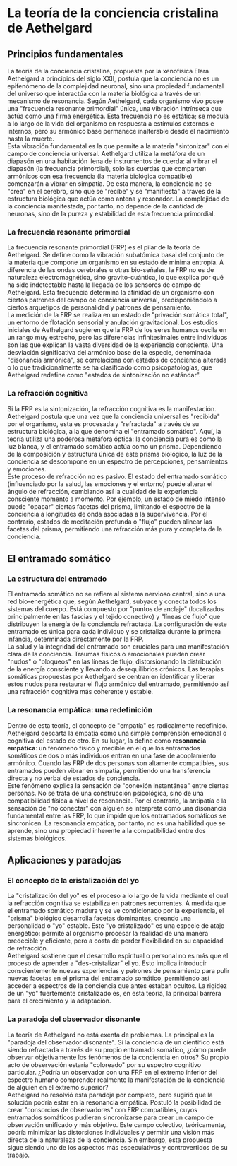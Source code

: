 # **La teoría de la conciencia cristalina de Aethelgard**

## **Principios fundamentales**

La teoría de la conciencia cristalina, propuesta por la xenofísica Elara Aethelgard a principios del siglo XXII, postula que la conciencia no es un epifenómeno de la complejidad neuronal, sino una propiedad fundamental del universo que interactúa con la materia biológica a través de un mecanismo de resonancia. Según Aethelgard, cada organismo vivo posee una "frecuencia resonante primordial" única, una vibración intrínseca que actúa como una firma energética. Esta frecuencia no es estática; se modula a lo largo de la vida del organismo en respuesta a estímulos externos e internos, pero su armónico base permanece inalterable desde el nacimiento hasta la muerte.  
Esta vibración fundamental es la que permite a la materia "sintonizar" con el campo de conciencia universal. Aethelgard utiliza la metáfora de un diapasón en una habitación llena de instrumentos de cuerda: al vibrar el diapasón (la frecuencia primordial), solo las cuerdas que comparten armónicos con esa frecuencia (la materia biológica compatible) comenzarán a vibrar en simpatía. De esta manera, la conciencia no se "crea" en el cerebro, sino que se "recibe" y se "manifiesta" a través de la estructura biológica que actúa como antena y resonador. La complejidad de la conciencia manifestada, por tanto, no depende de la cantidad de neuronas, sino de la pureza y estabilidad de esta frecuencia primordial.

### **La frecuencia resonante primordial**

La frecuencia resonante primordial (FRP) es el pilar de la teoría de Aethelgard. Se define como la vibración subatómica basal del conjunto de la materia que compone un organismo en su estado de mínima entropía. A diferencia de las ondas cerebrales u otras bio-señales, la FRP no es de naturaleza electromagnética, sino gravito-cuántica, lo que explica por qué ha sido indetectable hasta la llegada de los sensores de campo de Aethelgard. Esta frecuencia determina la afinidad de un organismo con ciertos patrones del campo de conciencia universal, predisponiéndolo a ciertos arquetipos de personalidad y patrones de pensamiento.  
La medición de la FRP se realiza en un estado de "privación somática total", un entorno de flotación sensorial y anulación gravitacional. Los estudios iniciales de Aethelgard sugieren que la FRP de los seres humanos oscila en un rango muy estrecho, pero las diferencias infinitesimales entre individuos son las que explican la vasta diversidad de la experiencia consciente. Una desviación significativa del armónico base de la especie, denominada "disonancia armónica", se correlaciona con estados de conciencia alterada o lo que tradicionalmente se ha clasificado como psicopatologías, que Aethelgard redefine como "estados de sintonización no estándar".

### **La refracción cognitiva**

Si la FRP es la sintonización, la refracción cognitiva es la manifestación. Aethelgard postula que una vez que la conciencia universal es "recibida" por el organismo, esta es procesada y "refractada" a través de su estructura biológica, a la que denomina el "entramado somático". Aquí, la teoría utiliza una poderosa metáfora óptica: la conciencia pura es como la luz blanca, y el entramado somático actúa como un prisma. Dependiendo de la composición y estructura única de este prisma biológico, la luz de la conciencia se descompone en un espectro de percepciones, pensamientos y emociones.  
Este proceso de refracción no es pasivo. El estado del entramado somático (influenciado por la salud, las emociones y el entorno) puede alterar el ángulo de refracción, cambiando así la cualidad de la experiencia consciente momento a momento. Por ejemplo, un estado de miedo intenso puede "opacar" ciertas facetas del prisma, limitando el espectro de la conciencia a longitudes de onda asociadas a la supervivencia. Por el contrario, estados de meditación profunda o "flujo" pueden alinear las facetas del prisma, permitiendo una refracción más pura y completa de la conciencia.

## **El entramado somático**

### **La estructura del entramado**

El entramado somático no se refiere al sistema nervioso central, sino a una red bio-energética que, según Aethelgard, subyace y conecta todos los sistemas del cuerpo. Está compuesto por "puntos de anclaje" (localizados principalmente en las fascias y el tejido conectivo) y "líneas de flujo" que distribuyen la energía de la conciencia refractada. La configuración de este entramado es única para cada individuo y se cristaliza durante la primera infancia, determinada directamente por la FRP.  
La salud y la integridad del entramado son cruciales para una manifestación clara de la conciencia. Traumas físicos o emocionales pueden crear "nudos" o "bloqueos" en las líneas de flujo, distorsionando la distribución de la energía consciente y llevando a desequilibrios crónicos. Las terapias somáticas propuestas por Aethelgard se centran en identificar y liberar estos nudos para restaurar el flujo armónico del entramado, permitiendo así una refracción cognitiva más coherente y estable.

### **La resonancia empática: una redefinición**

Dentro de esta teoría, el concepto de "empatía" es radicalmente redefinido. Aethelgard descarta la empatía como una simple comprensión emocional o cognitiva del estado de otro. En su lugar, la define como **resonancia empática**: un fenómeno físico y medible en el que los entramados somáticos de dos o más individuos entran en una fase de acoplamiento armónico. Cuando las FRP de dos personas son altamente compatibles, sus entramados pueden vibrar en simpatía, permitiendo una transferencia directa y no verbal de estados de conciencia.  
Este fenómeno explica la sensación de "conexión instantánea" entre ciertas personas. No se trata de una construcción psicológica, sino de una compatibilidad física a nivel de resonancia. Por el contrario, la antipatía o la sensación de "no conectar" con alguien se interpreta como una disonancia fundamental entre las FRP, lo que impide que los entramados somáticos se sincronicen. La resonancia empática, por tanto, no es una habilidad que se aprende, sino una propiedad inherente a la compatibilidad entre dos sistemas biológicos.

## **Aplicaciones y paradojas**

### **El concepto de la cristalización del yo**

La "cristalización del yo" es el proceso a lo largo de la vida mediante el cual la refracción cognitiva se estabiliza en patrones recurrentes. A medida que el entramado somático madura y se ve condicionado por la experiencia, el "prisma" biológico desarrolla facetas dominantes, creando una personalidad o "yo" estable. Este "yo cristalizado" es una especie de atajo energético: permite al organismo procesar la realidad de una manera predecible y eficiente, pero a costa de perder flexibilidad en su capacidad de refracción.  
Aethelgard sostiene que el desarrollo espiritual o personal no es más que el proceso de aprender a "des-cristalizar" el yo. Esto implica introducir conscientemente nuevas experiencias y patrones de pensamiento para pulir nuevas facetas en el prisma del entramado somático, permitiendo así acceder a espectros de la conciencia que antes estaban ocultos. La rigidez de un "yo" fuertemente cristalizado es, en esta teoría, la principal barrera para el crecimiento y la adaptación.

### **La paradoja del observador disonante**

La teoría de Aethelgard no está exenta de problemas. La principal es la "paradoja del observador disonante". Si la conciencia de un científico está siendo refractada a través de su propio entramado somático, ¿cómo puede observar objetivamente los fenómenos de la conciencia en otros? Su propio acto de observación estaría "coloreado" por su espectro cognitivo particular. ¿Podría un observador con una FRP en el extremo inferior del espectro humano comprender realmente la manifestación de la conciencia de alguien en el extremo superior?  
Aethelgard no resolvió esta paradoja por completo, pero sugirió que la solución podría estar en la resonancia empática. Postuló la posibilidad de crear "consorcios de observadores" con FRP compatibles, cuyos entramados somáticos pudieran sincronizarse para crear un campo de observación unificado y más objetivo. Este campo colectivo, teóricamente, podría minimizar las distorsiones individuales y permitir una visión más directa de la naturaleza de la conciencia. Sin embargo, esta propuesta sigue siendo uno de los aspectos más especulativos y controvertidos de su trabajo.